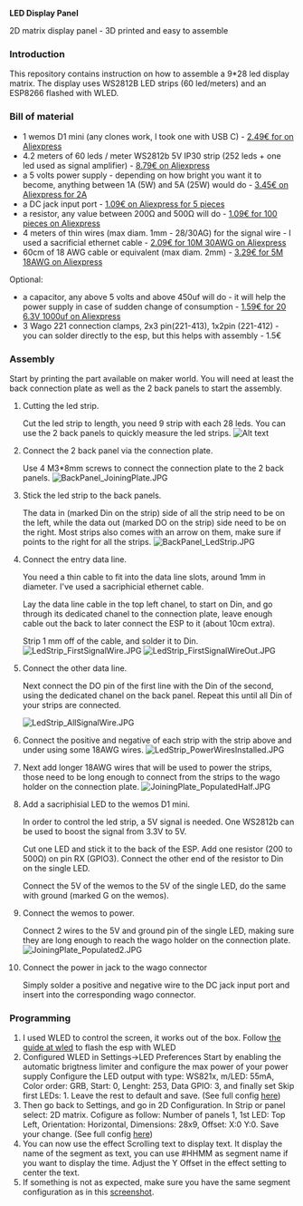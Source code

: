 **LED Display Panel**

2D matrix display panel - 3D printed and easy to assemble

### Introduction

This repository contains instruction on how to assemble a 9*28 led display matrix. The display uses WS2812B LED strips (60 led/meters) and an ESP8266 flashed with WLED.

### Bill of material

- 1 wemos D1 mini (any clones work, I took one with USB C) - [2.49€ for on Aliexpress](https://s.click.aliexpress.com/e/_oFv1SbX)
- 4.2 meters of 60 leds / meter WS2812b 5V IP30 strip (252 leds + one led used as signal amplifier) - [8.79€ on Aliexpress](https://s.click.aliexpress.com/e/_oFkeAhT)
- a 5 volts power supply - depending on how bright you want it to become, anything between 1A (5W) and 5A (25W) would do - [3.45€ on Aliexpress for 2A](https://s.click.aliexpress.com/e/_oFSjq2z)
- a DC jack input port - [1.09€ on Aliexpress for 5 pieces](https://s.click.aliexpress.com/e/_om4srWZ)
- a resistor, any value between 200Ω and 500Ω will do - [1.09€ for 100 pieces on Aliexpress](https://s.click.aliexpress.com/e/_oEi3eEl)
- 4 meters of thin wires (max diam. 1mm - 28/30AG) for the signal wire - I used a sacrificial ethernet cable - [2.09€ for 10M 30AWG on Aliexpress](https://s.click.aliexpress.com/e/_omLRoaV)
- 60cm of 18 AWG cable or equivalent (max diam. 2mm) - [3.29€ for 5M 18AWG on Aliexpress](https://s.click.aliexpress.com/e/_omLRoaV)

Optional:
- a capacitor, any above 5 volts and above 450uf will do - it will help the power supply in case of sudden change of consumption - [1.59€ for 20 6.3V 1000uf on Aliexpress](https://s.click.aliexpress.com/e/_okpESW5)
- 3 Wago 221 connection clamps, 2x3 pin(221-413), 1x2pin (221-412) - you can solder directly to the esp, but this helps with assembly - 1.5€ 

### Assembly

Start by printing the part available on maker world. You will need at least the back connection plate as well as the 2 back panels to start the assembly.

1. Cutting the led strip. 

   Cut the led strip to length, you need 9 strip with each 28 leds. You can use the 2 back panels to quickly measure the led strips.
   ![Alt text](images/BackPanel_LedStrip_Measurement.JPG?raw=true "StripMeasurement")

2. Connect the 2 back panel via the connection plate. 

   Use 4 M3*8mm screws to connect the connection plate to the 2 back panels.
   ![BackPanel_JoiningPlate.JPG](images/BackPanel_JoiningPlate.JPG "Back panels connected")
3. Stick the led strip to the back panels. 

   The data in (marked Din on the strip) side of all the strip need to be on the left, while the data out (marked DO on the strip) side need to be on the right. Most strips also comes with an arrow on them, make sure if points to the right for all the strips.
   ![BackPanel_LedStrip.JPG](images/BackPanel_LedStrip.JPG "Back panels populated")

4. Connect the entry data line. 

   You need a thin cable to fit into the data line slots, around 1mm in diameter. I've used a sacriphicial ethernet cable.

   Lay the data line cable in the top left chanel, to start on Din, and go through its dedicated chanel to the connection plate, leave enough cable out the back to later connect the ESP to it (about 10cm extra). 

   Strip 1 mm off of the cable, and solder it to Din.
   ![LedStrip_FirstSignalWire.JPG](images/LedStrip_FirstSignalWire.JPG "Signal wire installed")
   ![LedStrip_FirstSignalWireOut.JPG](images/LedStrip_FirstSignalWireOut.JPG)
5. Connect the other data line.

   Next connect the DO pin of the first line with the Din of the second, using the dedicated chanel on the back panel. Repeat this until all Din of your strips are connected.
   
   ![LedStrip_AllSignalWire.JPG](images/LedStrip_AllSignalWire.JPG "Signal wires installed")
6. Connect the positive and negative of each strip with the strip above and under using some 18AWG wires.
   ![LedStrip_PowerWiresInstalled.JPG](images/LedStrip_PowerWiresInstalled.JPG "Power wires installed")
7. Next add longer 18AWG wires that will be used to power the strips, those need to be long enough to connect from the strips to the wago holder on the connection plate.
   ![JoiningPlate_PopulatedHalf.JPG](images/JoiningPlate_PopulatedHalf.JPG "Power connection wires")
8. Add a sacriphisial LED to the wemos D1 mini. 

   In order to control the led strip, a 5V signal is needed. One WS2812b can be used to boost the signal from 3.3V to 5V.

   Cut one LED and stick it to the back of the ESP. Add one resistor (200 to 500Ω) on pin RX (GPIO3). Connect the other end of the resistor to Din on the single LED.

   Connect the 5V of the wemos to the 5V of the single LED, do the same with ground (marked G on the wemos).

9. Connect the wemos to power.

   Connect 2 wires to the 5V and ground pin of the single LED, making sure they are long enough to reach the wago holder on the connection plate.
   ![JoiningPlate_Populated2.JPG](images/JoiningPlate_Populated2.JPG "Wemos connection")

10. Connect the power in jack to the wago connector

    Simply solder a positive and negative wire to the DC jack input port and insert into the corresponding wago connector.

### Programming

1. I used WLED to control the screen, it works out of the box. Follow [the guide at wled](https://kno.wled.ge/basics/getting-started/) to flash the esp with WLED
2. Configured WLED in Settings->LED Preferences
   Start by enabling the automatic brigtness limiter and configure the max power of your power supply
   Configure the LED output with type: WS821x, m/LED: 55mA, Color order: GRB, Start: 0, Lenght: 253, Data GPIO: 3, and finally set Skip first LEDs: 1. Leave the rest to default and save.
   (See full config [here](images/LED_Preferences.png "LED Preferences"))
3. Then go back to Settings, and go in 2D Configuration.
   In Strip or panel select: 2D matrix.
   Cofigure as follow: Number of panels 1, 1st LED: Top Left, Orientation: Horizontal, Dimensions: 28x9, Offset: X:0 Y:0. Save your change.
   (See full config [here](images/2D_Configuration.png "2D Configuration"))
4. You can now use the effect Scrolling text to display text. It display the name of the segment as text, you can use #HHMM as segment name if you want to display the time.
   Adjust the Y Offset in the effect setting to center the text.
5. If something is not as expected, make sure you have the same segment configuration as in this [screenshot](images/Segments.png "Sements confiuration").
